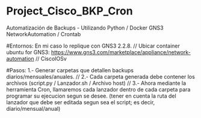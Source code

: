 # Project_Cisco_BKP_Cron
Automatización de Backups - Utilizando Python / Docker GNS3 NetworkAutomation / Crontab

#Entornos:
En mi caso lo replique con GNS3 2.2.8. //
Ubicar container ubuntu for GNS3: https://www.gns3.com/marketplace/appliance/network-automation //
CiscoIOSv

#Pasos:
1.- Generar carpetas que detallen backups diarios/mensuales/anuales. //
2.- Cada carpeta generada debe contener los archivos (script.py / Lanzador.sh / Archivo host) //
3.- Ahora mediante la herramienta Cron, llamaremos cada lanzador dentro de cada carpeta para programar su ejecucion segun se desee.
(tener en cuenta la ruta del lanzador que debe ser editada segun sea el script; es decir, diario/mensual/anual)



